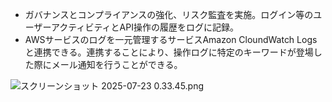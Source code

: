 - ガバナンスとコンプライアンスの強化、リスク監査を実施。ログイン等のユーザーアクティビティとAPI操作の履歴をログに記録。
- AWSサービスのログを一元管理するサービスAmazon CloundWatch Logsと連携できる。連携することにより、操作ログに特定のキーワードが登場した際にメール通知を行うことができる。

![スクリーンショット 2025-07-23 0.33.45.png](スクリーンショット_2025-07-23_0.33.45.png)